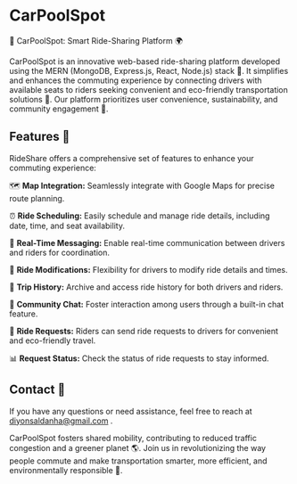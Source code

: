 # CarPoolSpot
🚗 CarPoolSpot: Smart Ride-Sharing Platform 🌍

CarPoolSpot is an innovative web-based ride-sharing platform developed using the MERN (MongoDB, Express.js, React, Node.js) stack 🚀. It simplifies and enhances the commuting experience by connecting drivers with available seats to riders seeking convenient and eco-friendly transportation solutions 🌿. Our platform prioritizes user convenience, sustainability, and community engagement 🤝.

## Features 🚀

RideShare offers a comprehensive set of features to enhance your commuting experience:

🗺️ **Map Integration:** Seamlessly integrate with Google Maps for precise route planning.

⏰ **Ride Scheduling:** Easily schedule and manage ride details, including date, time, and seat availability.

📝 **Real-Time Messaging:** Enable real-time communication between drivers and riders for coordination.

🔄 **Ride Modifications:** Flexibility for drivers to modify ride details and times.

📜 **Trip History:** Archive and access ride history for both drivers and riders.

💬 **Community Chat:** Foster interaction among users through a built-in chat feature.

📩 **Ride Requests:** Riders can send ride requests to drivers for convenient and eco-friendly travel.

📊 **Request Status:** Check the status of ride requests to stay informed.



## Contact 📧

If you have any questions or need assistance, feel free to reach at diyonsaldanha@gmail.com .

CarPoolSpot fosters shared mobility, contributing to reduced traffic congestion and a greener planet 🌎. Join us in revolutionizing the way people commute and make transportation smarter, more efficient, and environmentally responsible 🌟.
